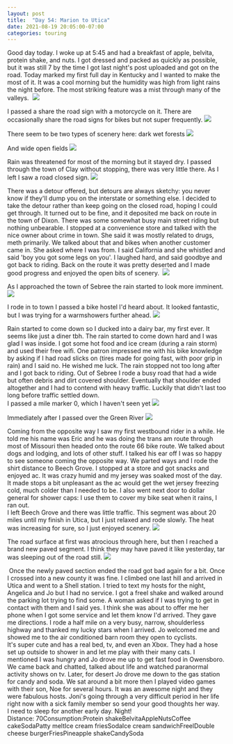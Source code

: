 ```yaml
---
layout: post
title:  "Day 54: Marion to Utica"
date: 2021-08-19 20:05:00-07:00
categories: touring
---
```

Good day today. I woke up at 5:45 and had a breakfast of apple, belvita, protein shake, and nuts. I got dressed and packed as quickly as possible, but it was still 7 by the time I got last night's post uploaded and got on the road. Today marked my first full day in Kentucky and I wanted to make the most of it. It was a cool morning but the humidity was high from light rains the night before. The most striking feature was a mist through many of the valleys. 
[![](/assets/1629428734095768-0.png)](/assets/1629428734095768-0.png)
  
I passed a share the road sign with a motorcycle on it. There are occasionally share the road signs for bikes but not super frequently.
[![](/assets/1629428729703377-1.png)](/assets/1629428729703377-1.png)
  
There seem to be two types of scenery here: dark wet forests
[![](/assets/1629428722783980-2.png)](/assets/1629428722783980-2.png)
  
And wide open fields
[![](/assets/1629428718386745-3.png)](/assets/1629428718386745-3.png)
  
Rain was threatened for most of the morning but it stayed dry. I passed through the town of Clay without stopping, there was very little there. As I left I saw a road closed sign.
[![](/assets/1629428712925182-4.png)](/assets/1629428712925182-4.png)
  
There was a detour offered, but detours are always sketchy: you never know if they'll dump you on the interstate or something else. I decided to take the detour rather than keep going on the closed road, hoping I could get through. It turned out to be fine, and it deposited me back on route in the town of Dixon. There was some somewhat busy main street riding but nothing unbearable. I stopped at a convenience store and talked with the nice owner about crime in town. She said it was mostly related to drugs, meth primarily. We talked about that and bikes when another customer came in. She asked where I was from. I said California and she whistled and said 'boy you got some legs on you'. I laughed hard, and said goodbye and got back to riding. Back on the route it was pretty deserted and I made good progress and enjoyed the open bits of scenery. 
[![](/assets/1629428709052481-5.png)](/assets/1629428709052481-5.png)
  
As I approached the town of Sebree the rain started to look more imminent. 
[![](/assets/1629428703145011-6.png)](/assets/1629428703145011-6.png)
  
I rode in to town I passed a bike hostel I'd heard about. It looked fantastic, but I was trying for a warmshowers further ahead.
[![](/assets/1629428698668210-7.png)](/assets/1629428698668210-7.png)
  
Rain started to come down so I ducked into a dairy bar, my first ever. It seems like just a diner tbh. The rain started to come down hard and I was glad I was inside. I got some hot food and ice cream (during a rain storm) and used their free wifi. One patron impressed me with his bike knowledge by asking if I had road slicks on (tires made for going fast, with poor grip in rain) and I said no. He wished me luck. The rain stopped not too long after and I got back to riding. Out of Sebree I rode a busy road that had a wide but often debris and dirt covered shoulder. Eventually that shoulder ended altogether and I had to contend with heavy traffic. Luckily that didn't last too long before traffic settled down.  
I passed a mile marker 0, which I haven't seen yet
[![](/assets/1629428692580873-8.png)](/assets/1629428692580873-8.png)
  
Immediately after I passed over the Green River
[![](/assets/1629428687412596-9.png)](/assets/1629428687412596-9.png)
  
Coming from the opposite way I saw my first westbound rider in a while. He told me his name was Eric and he was doing the trans am route through most of Missouri then headed onto the route 66 bike route. We talked about dogs and lodging, and lots of other stuff. I talked his ear off I was so happy to see someone coming the opposite way. We parted ways and I rode the shirt distance to Beech Grove. I stopped at a store and got snacks and enjoyed ac. It was crazy humid and my jersey was soaked most of the day. It made stops a bit unpleasant as the ac would get the wet jersey freezing cold, much colder than I needed to be. I also went next door to dollar general for shower caps: I use them to cover my bike seat when it rains, I ran out.   
I left Beech Grove and there was little traffic. This segment was about 20 miles until my finish in Utica, but I just relaxed and rode slowly. The heat was increasing for sure, so I just enjoyed scenery.
[![](/assets/1629428683605729-10.png)](/assets/1629428683605729-10.png)
  
The road surface at first was atrocious through here, but then I reached a brand new paved segment. I think they may have paved it like yesterday, tar was sleeping out of the road still.
[![](/assets/1629428667405908-11.png)](/assets/1629428667405908-11.png)
  
 Once the newly paved section ended the road got bad again for a bit. Once I crossed into a new county it was fine. I climbed one last hill and arrived in Utica and went to a Shell station. I tried to text my hosts for the night, Angelica and Jo but I had no service. I got a freel shake and walked around the parking lot trying to find some. A woman asked if I was trying to get in contact with them and I said yes. I think she was about to offer me her phone when I got some service and let them know I'd arrived. They gave me directions. I rode a half mile on a very busy, narrow, shoulderless highway and thanked my lucky stars when I arrived. Jo welcomed me and showed me to the air conditioned barn room they open to cyclists.  
It's super cute and has a real bed, tv, and even an Xbox. They had a hose set up outside to shower in and let me play with their many cats. I mentioned I was hungry and Jo drove me up to get fast food in Owensboro. We came back and chatted, talked about life and watched paranormal activity shows on tv. Later, for desert Jo drove me down to the gas station for candy and soda. We sat around a bit more then I played video games with their son, Noe for several hours. It was an awesome night and they were fabulous hosts. Joni's going through a very difficult period in her life right now with a sick family member so send your good thoughts her way.   
I need to sleep for another early day. Night!  
Distance: 70Consumption:Protein shakeBelvitaAppleNutsCoffee cakeSodaPatty meltIce cream friesSodaIce cream sandwichFreelDouble cheese burgerFriesPineapple shakeCandySoda  

